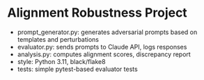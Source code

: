 # Alignment Robustness Project
- prompt_generator.py: generates adversarial prompts based on templates and perturbations
- evaluator.py: sends prompts to Claude API, logs responses
- analysis.py: computes alignment scores, discrepancy report
- style: Python 3.11, black/flake8
- tests: simple pytest-based evaluator tests

